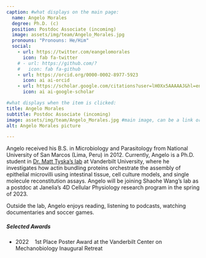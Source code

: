 ```yaml
---
caption: #what displays on the main page:
  name: Angelo Morales
  degree: Ph.D. (c)
  position: Postdoc Associate (incoming)
  image: assets/img/team/Angelo_Morales.jpg
  pronouns: "Pronouns: He/Him"
  social:
    - url: https://twitter.com/eangelomorales
      icon: fab fa-twitter
    # - url: https://github.com/?
    #   icon: fab fa-github
    - url: https://orcid.org/0000-0002-8977-5923
      icon: ai ai-orcid
    - url: https://scholar.google.com/citations?user=lH0Xx5AAAAAJ&hl=en
      icon: ai ai-google-scholar

#what displays when the item is clicked:
title: Angelo Morales
subtitle: Postdoc Associate (incoming)
image: assets/img/team/Angelo_Morales.jpg #main image, can be a link or a file in assets/img/portfolio
alt: Angelo Morales picture

---
```


Angelo received his B.S. in Microbiology and Parasitology from National University of San Marcos (Lima, Peru) in 2012. Currently, Angelo is a Ph.D. student in <a href="https://lab.vanderbilt.edu/tyska-lab/" target="_blank">Dr. Matt Tyska’s lab</a> at Vanderbilt University, where he investigates how actin bundling proteins orchestrate the assembly of epithelial microvilli using intestinal tissue, cell culture models, and single molecule reconstitution assays. Angelo will be joining Shaohe Wang’s lab as a postdoc at Janelia’s 4D Cellular Physiology research program in the spring of 2023.

Outside the lab, Angelo enjoys reading, listening to podcasts, watching documentaries and soccer games.

##### Selected Awards

- 2022&nbsp;&nbsp;&nbsp;&nbsp;1st Place Poster Award at the Vanderbilt Center on Mechanobiology Inaugural Retreat
